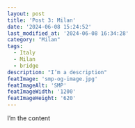 ```yaml
---
layout: post
title: 'Post 3: Milan'
date: '2024-06-08 15:24:52'
last_modified_at: '2024-06-08 16:34:28'
category: "Milan"
tags:
  - Italy
  - Milan
  - bridge
description: "I’m a description"
featImage: 'smp-og-image.jpg'
featImageAlt: 'SMP'
featImageWidth: '1200'
featImageHeight: '620'
---
```

I’m the content
